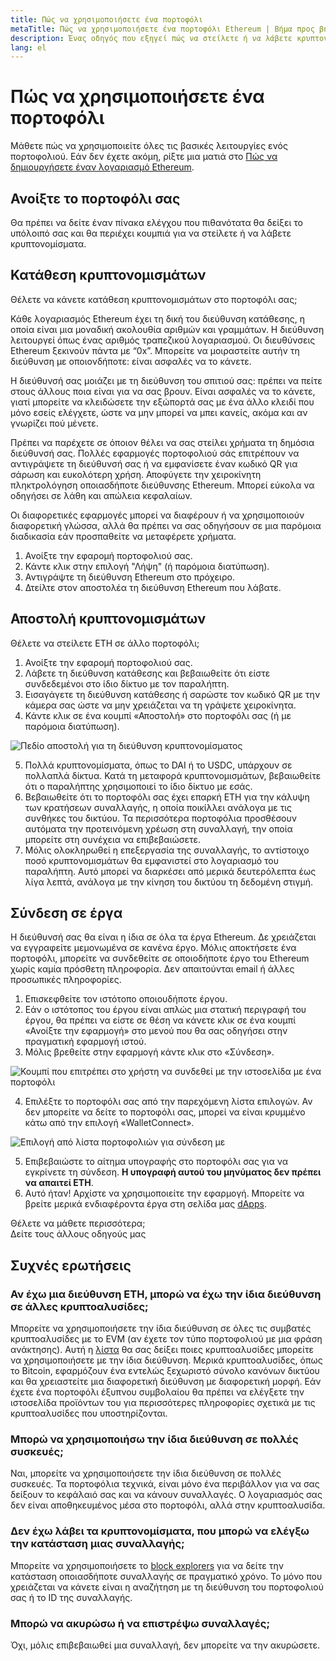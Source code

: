 ```yaml
---
title: Πώς να χρησιμοποιήσετε ένα πορτοφόλι
metaTitle: Πώς να χρησιμοποιήσετε ένα πορτοφόλι Ethereum | Βήμα προς βήμα
description: Ένας οδηγός που εξηγεί πώς να στείλετε ή να λάβετε κρυπτονομίσματα και να συνδεθείτε σε έργα web3.
lang: el
---
```


# Πώς να χρησιμοποιήσετε ένα πορτοφόλι

Μάθετε πώς να χρησιμοποιείτε όλες τις βασικές λειτουργίες ενός πορτοφολιού. Εάν δεν έχετε ακόμη, ρίξτε μια ματιά στο [Πώς να δημιουργήσετε έναν λογαριασμό Ethereum](/guides/how-to-create-an-ethereum-account/).

## Ανοίξτε το πορτοφόλι σας

Θα πρέπει να δείτε έναν πίνακα ελέγχου που πιθανότατα θα δείξει το υπόλοιπό σας και θα περιέχει κουμπιά για να στείλετε ή να λάβετε κρυπτονομίσματα.

## Κατάθεση κρυπτονομισμάτων

Θέλετε να κάνετε κατάθεση κρυπτονομισμάτων στο πορτοφόλι σας;

Κάθε λογαριασμός Ethereum έχει τη δική του διεύθυνση κατάθεσης, η οποία είναι μια μοναδική ακολουθία αριθμών και γραμμάτων. Η διεύθυνση λειτουργεί όπως ένας αριθμός τραπεζικού λογαριασμού. Οι διευθύνσεις Ethereum ξεκινούν πάντα με “0x”. Μπορείτε να μοιραστείτε αυτήν τη διεύθυνση με οποιονδήποτε: είναι ασφαλές να το κάνετε.

Η διεύθυνσή σας μοιάζει με τη διεύθυνση του σπιτιού σας: πρέπει να πείτε στους άλλους ποια είναι για να σας βρουν. Είναι ασφαλές να το κάνετε, γιατί μπορείτε να κλειδώσετε την εξώπορτά σας με ένα άλλο κλειδί που μόνο εσείς ελέγχετε, ώστε να μην μπορεί να μπει κανείς, ακόμα και αν γνωρίζει πού μένετε.

Πρέπει να παρέχετε σε όποιον θέλει να σας στείλει χρήματα τη δημόσια διεύθυνσή σας. Πολλές εφαρμογές πορτοφολιού σάς επιτρέπουν να αντιγράψετε τη διεύθυνσή σας ή να εμφανίσετε έναν κωδικό QR για σάρωση και ευκολότερη χρήση. Αποφύγετε την χειροκίνητη πληκτρολόγηση οποιασδήποτε διεύθυνσης Ethereum. Μπορεί εύκολα να οδηγήσει σε λάθη και απώλεια κεφαλαίων.

Οι διαφορετικές εφαρμογές μπορεί να διαφέρουν ή να χρησιμοποιούν διαφορετική γλώσσα, αλλά θα πρέπει να σας οδηγήσουν σε μια παρόμοια διαδικασία εάν προσπαθείτε να μεταφέρετε χρήματα.

1. Ανοίξτε την εφαρομή πορτοφολιού σας.
2. Κάντε κλικ στην επιλογή "Λήψη" (ή παρόμοια διατύπωση).
3. Αντιγράψτε τη διεύθυνση Ethereum στο πρόχειρο.
4. Δτείλτε στον αποστολέα τη διεύθυνση Ethereum που λάβατε.

## Αποστολή κρυπτονομισμάτων

Θέλετε να στείλετε ETH σε άλλο πορτοφόλι;

1. Ανοίξτε την εφαρομή πορτοφολιού σας.
2. Λάβετε τη διεύθυνση κατάθεσης και βεβαιωθείτε ότι είστε συνδεδεμένοι στο ίδιο δίκτυο με τον παραλήπτη.
3. Εισαγάγετε τη διεύθυνση κατάθεσης ή σαρώστε τον κωδικό QR με την κάμερα σας ώστε να μην χρειάζεται να τη γράψετε χειροκίνητα.
4. Κάντε κλικ σε ένα κουμπί «Αποστολή» στο πορτοφόλι σας (ή με παρόμοια διατύπωση).

![Πεδίο αποστολή για τη διεύθυνση κρυπτονομίσματος](./send.png)
<br/>

5. Πολλά κρυπτονομίσματα, όπως το DAI ή το USDC, υπάρχουν σε πολλαπλά δίκτυα. Κατά τη μεταφορά κρυπτονομισμάτων, βεβαιωθείτε ότι ο παραλήπτης χρησιμοποιεί το ίδιο δίκτυο με εσάς.
6. Βεβαιωθείτε ότι το πορτοφόλι σας έχει επαρκή ETH για την κάλυψη των κρατήσεων συναλλαγής, η οποία ποικίλλει ανάλογα με τις συνθήκες του δικτύου. Τα περισσότερα πορτοφόλια προσθέσουν αυτόματα την προτεινόμενη χρέωση στη συναλλαγή, την οποία μπορείτε στη συνέχεια να επιβεβαιώσετε.
7. Μόλις ολοκληρωθεί η επεξεργασία της συναλλαγής, το αντίστοιχο ποσό κρυπτονομισμάτων θα εμφανιστεί στο λογαριασμό του παραλήπτη. Αυτό μπορεί να διαρκέσει από μερικά δευτερόλεπτα έως λίγα λεπτά, ανάλογα με την κίνηση του δικτύου τη δεδομένη στιγμή.

## Σύνδεση σε έργα

Η διεύθυνσή σας θα είναι η ίδια σε όλα τα έργα Ethereum. Δε χρειάζεται να εγγραφείτε μεμονωμένα σε κανένα έργο. Μόλις αποκτήσετε ένα πορτοφόλι, μπορείτε να συνδεθείτε σε οποιοδήποτε έργο του Ethereum χωρίς καμία πρόσθετη πληροφορία. Δεν απαιτούνται email ή άλλες προσωπικές πληροφορίες.

1. Επισκεφθείτε τον ιστότοπο οποιουδήποτε έργου.
2. Εάν ο ιστότοπος του έργου είναι απλώς μια στατική περιγραφή του έργου, θα πρέπει να είστε σε θέση να κάνετε κλικ σε ένα κουμπί «Ανοίξτε την εφαρμογή» στο μενού που θα σας οδηγήσει στην πραγματική εφαρμογή ιστού.
3. Μόλις βρεθείτε στην εφαρμογή κάντε κλικ στο «Σύνδεση».

![Κουμπί που επιτρέπει στο χρήστη να συνδεθεί με την ιστοσελίδα με ένα πορτοφόλι](./connect1.png)

4. Επιλέξτε το πορτοφόλι σας από την παρεχόμενη λίστα επιλογών. Αν δεν μπορείτε να δείτε το πορτοφόλι σας, μπορεί να είναι κρυμμένο κάτω από την επιλογή «WalletConnect».

![Επιλογή από λίστα πορτοφολιών για σύνδεση με](./connect2.png)

5. Επιβεβαιώστε το αίτημα υπογραφής στο πορτοφόλι σας για να εγκρίνετε τη σύνδεση. **Η υπογραφή αυτού του μηνύματος δεν πρέπει να απαιτεί ETH**.
6. Αυτό ήταν! Αρχίστε να χρησιμοποιείτε την εφαρμογή. Μπορείτε να βρείτε μερικά ενδιαφέροντα έργα στη σελίδα μας [dApps](/apps/#explore). <br />

<InfoBanner shouldSpaceBetween emoji=":eyes:">
  <div>Θέλετε να μάθετε περισσότερα;</div>
  <ButtonLink href="/guides/">
    Δείτε τους άλλους οδηγούς μας
  </ButtonLink>
</InfoBanner>

## Συχνές ερωτήσεις

### Αν έχω μια διεύθυνση ETH, μπορώ να έχω την ίδια διεύθυνση σε άλλες κρυπτοαλυσίδες;

Μπορείτε να χρησιμοποιήσετε την ίδια διεύθυνση σε όλες τις συμβατές κρυπτοαλυσίδες με το EVM (αν έχετε τον τύπο πορτοφολιού με μια φράση ανάκτησης). Αυτή η [λίστα](https://chainlist.org/) θα σας δείξει ποιες κρυπτοαλυσίδες μπορείτε να χρησιμοποιήσετε με την ίδια διεύθυνση. Μερικά κρυπτοαλυσίδες, όπως το Bitcoin, εφαρμόζουν ένα εντελώς ξεχωριστό σύνολο κανόνων δικτύου και θα χρειαστείτε μια διαφορετική διεύθυνση με διαφορετική μορφή. Εάν έχετε ένα πορτοφόλι έξυπνου συμβολαίου θα πρέπει να ελέγξετε την ιστοσελίδα προϊόντων του για περισσότερες πληροφορίες σχετικά με τις κρυπτοαλυσίδες που υποστηρίζονται.

### Μπορώ να χρησιμοποιήσω την ίδια διεύθυνση σε πολλές συσκευές;

Ναι, μπορείτε να χρησιμοποιήσετε την ίδια διεύθυνση σε πολλές συσκευές. Τα πορτοφόλια τεχνικά, είναι μόνο ένα περιβάλλον για να σας δείξουν το κεφάλαιό σας και να κάνουν συναλλαγές. Ο λογαριασμός σας δεν είναι αποθηκευμένος μέσα στο πορτοφόλι, αλλά στην κρυπτοαλυσίδα.

### Δεν έχω λάβει τα κρυπτονομίσματα, που μπορώ να ελέγξω την κατάσταση μιας συναλλαγής;

Μπορείτε να χρησιμοποιήσετε το [block explorers](/developers/docs/data-and-analytics/block-explorers/) για να δείτε την κατάσταση οποιασδήποτε συναλλαγής σε πραγματικό χρόνο. Το μόνο που χρειάζεται να κάνετε είναι η αναζήτηση με τη διεύθυνση του πορτοφολιού σας ή το ID της συναλλαγής.

### Μπορώ να ακυρώσω ή να επιστρέψω συναλλαγές;

Όχι, μόλις επιβεβαιωθεί μια συναλλαγή, δεν μπορείτε να την ακυρώσετε.
